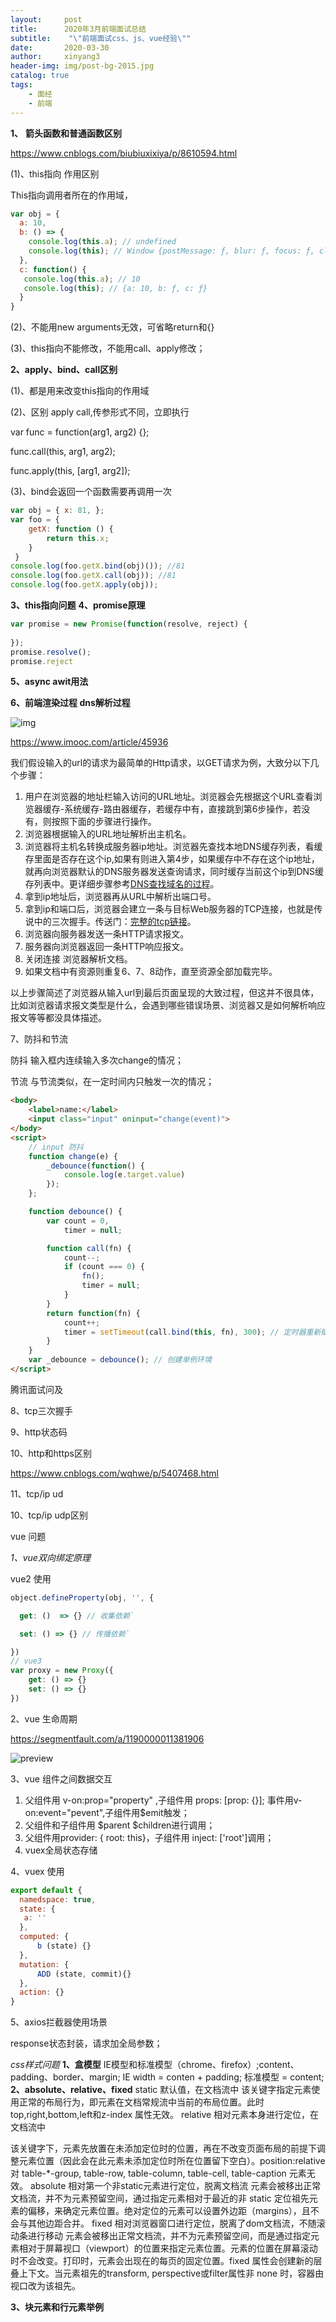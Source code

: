 ```yaml
---
layout:     post
title:      2020年3月前端面试总结
subtitle:    "\"前端面试css、js、vue经验\""
date:       2020-03-30
author:     xinyang3
header-img: img/post-bg-2015.jpg
catalog: true
tags:
    - 面经
    - 前端
---
```


**1、** **箭头函数和普通函数区别**

<https://www.cnblogs.com/biubiuxixiya/p/8610594.html>

(1)、this指向 作用区别

This指向调用者所在的作用域，

```js
var obj = {
  a: 10,
  b: () => {
    console.log(this.a); // undefined
    console.log(this); // Window {postMessage: ƒ, blur: ƒ, focus: ƒ, close:frames:  Window, …}
  },
  c: function() {
   console.log(this.a); // 10
   console.log(this); // {a: 10, b: ƒ, c: ƒ}
  }
}
```

(2)、不能用new arguments无效，可省略return和{}

(3)、this指向不能修改，不能用call、apply修改；

**2、apply、bind、call区别**

(1)、都是用来改变this指向的作用域

(2)、区别 apply call,传参形式不同，立即执行

var func = function(arg1, arg2) {};

func.call(this, arg1, arg2);

func.apply(this, [arg1, arg2]);

(3)、bind会返回一个函数需要再调用一次
```js
var obj = { x: 81, };
var foo = { 
	getX: function () {
 		return this.x; 
 	} 
 } 
console.log(foo.getX.bind(obj)()); //81
console.log(foo.getX.call(obj)); //81
console.log(foo.getX.apply(obj));
```
**3、this指向问题**
**4、promise原理**

```js
var promise = new Promise(function(resolve, reject) {
    
});
promise.resolve();
promise.reject
```
**5、async awit用法**

**6、前端渲染过程 dns解析过程**

![img](https://img1.sycdn.imooc.com/5b543bda00015ce406240289.png)

https://www.imooc.com/article/45936

我们假设输入的url的请求为最简单的Http请求，以GET请求为例，大致分以下几个步骤：

1. 用户在浏览器的地址栏输入访问的URL地址。浏览器会先根据这个URL查看浏览器缓存-系统缓存-路由器缓存，若缓存中有，直接跳到第6步操作，若没有，则按照下面的步骤进行操作。
2. 浏览器根据输入的URL地址解析出主机名。
3. 浏览器将主机名转换成服务器ip地址。浏览器先查找本地DNS缓存列表，看缓存里面是否存在这个ip,如果有则进入第4步，如果缓存中不存在这个ip地址，就再向浏览器默认的DNS服务器发送查询请求，同时缓存当前这个ip到DNS缓存列表中。更详细步骤参考[DNS查找域名的过程](http://www.cnblogs.com/xsilence/p/6035559.html)。
4. 拿到ip地址后，浏览器再从URL中解析出端口号。
5. 拿到ip和端口后，浏览器会建立一条与目标Web服务器的TCP连接，也就是传说中的三次握手。传送门：[完整的tcp链接](http://www.cnblogs.com/xsilence/p/6034361.html)。
6. 浏览器向服务器发送一条HTTP请求报文。
7. 服务器向浏览器返回一条HTTP响应报文。
8. 关闭连接 浏览器解析文档。
9. 如果文档中有资源则重复6、7、8动作，直至资源全部加载完毕。

以上步骤简述了浏览器从输入url到最后页面呈现的大致过程，但这并不很具体，比如浏览器请求报文类型是什么，会遇到哪些错误场景、浏览器又是如何解析响应报文等等都没具体描述。

7、防抖和节流

防抖 输入框内连续输入多次change的情况；

节流 与节流类似，在一定时间内只触发一次的情况；

```html
<body>
    <label>name:</label>
    <input class="input" oninput="change(event)">
</body>
<script>
    // input 防抖
    function change(e) {
        _debounce(function() {
            console.log(e.target.value)
        });
    };

    function debounce() {
        var count = 0,
            timer = null;

        function call(fn) {
            count--;
            if (count === 0) {
                fn();
                timer = null;
            }
        }
        return function(fn) {
            count++;
            timer = setTimeout(call.bind(this, fn), 300); // 定时器重新赋值
        }
    }
    var _debounce = debounce(); // 创建单例环境
</script>
```

腾讯面试问及

8、tcp三次握手

9、http状态码

10、http和https区别

<https://www.cnblogs.com/wqhwe/p/5407468.html>

11、tcp/ip ud

10、tcp/ip udp区别



vue 问题

*1、vue双向绑定原理*

vue2 使用

```js
object.defineProperty(obj, '', {

  get: ()  => {} // 收集依赖`

  set: () => {} // 传播依赖`

})
// vue3
var proxy = new Proxy({
    get: () => {}
    set: () => {}
})
```

2、vue 生命周期

<https://segmentfault.com/a/1190000011381906>

![preview](https://segmentfault.com/img/bVVORa?w=1200&h=3039/view)

3、vue 组件之间数据交互

1. 父组件用 v-on:prop="property" ,子组件用 props: [prop: {}]; 事件用v-on:event="pevent",子组件用$emit触发；
2. 父组件和子组件用 $parent $children进行调用；
3. 父组件用provider: { root: this}，子组件用 inject: ['root']调用；
4. vuex全局状态存储

4、vuex 使用

```js
export default {
  namedspace: true,
  state: {
   a: ''
  },
  computed: {
      b (state) {}
  },
  mutation: {
      ADD (state, commit){}
  },
  action: {}
}
```

5、axios拦截器使用场景

response状态封装，请求加全局参数；



*css样式问题*
**1、盒模型**
IE模型和标准模型（chrome、firefox）;content、padding、border、margin;
IE width = conten + padding;
标准模型 = content;
**2、absolute、relative、fixed**
static 默认值，在文档流中
该关键字指定元素使用正常的布局行为，即元素在文档常规流中当前的布局位置。此时top,right,bottom,left和z-index 属性无效。
relative 相对元素本身进行定位，在文档流中

该关键字下，元素先放置在未添加定位时的位置，再在不改变页面布局的前提下调整元素位置（因此会在此元素未添加定位时所在位置留下空白）。position:relative 对 table-*-group, table-row, table-column, table-cell, table-caption 元素无效。
absolute 相对第一个非static元素进行定位，脱离文档流
元素会被移出正常文档流，并不为元素预留空间，通过指定元素相对于最近的非 static 定位祖先元素的偏移，来确定元素位置。绝对定位的元素可以设置外边距（margins），且不会与其他边距合并。
fixed 相对浏览器窗口进行定位，脱离了dom文档流，不随滚动条进行移动
元素会被移出正常文档流，并不为元素预留空间，而是通过指定元素相对于屏幕视口（viewport）的位置来指定元素位置。元素的位置在屏幕滚动时不会改变。打印时，元素会出现在的每页的固定位置。fixed 属性会创建新的层叠上下文。当元素祖先的transform, perspective或filter属性非 none 时，容器由视口改为该祖先。

**3、块元素和行元素举例**
